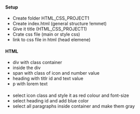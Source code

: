 #### Setup
- Create folder HTML_CSS_PROJECT1
- Create index.html (general structure !emmet)
- Give it title (HTML_CSS_PROJECT1)
- Crate css file (main or style css)
- link to css file in html (head elemene)

#### HTML
- div with class container
- inside the div
- span with class of icon and number value
- heading with titlr id and text value
- p with lorem text

####
- select icon class and style it as red colour and font-size
- select heading id and add blue color
- select all paragraphs inside container and make them gray
